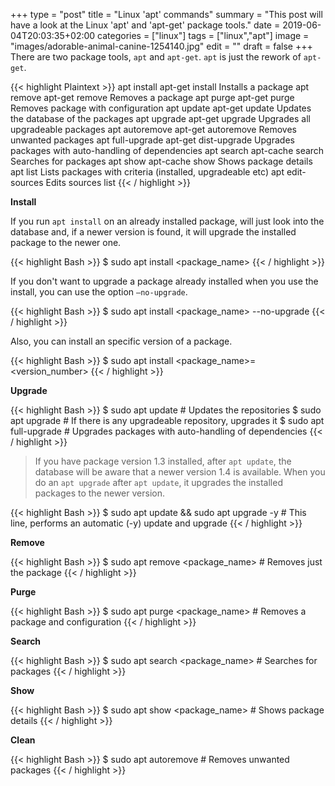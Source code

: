 +++
type = "post"
title = "Linux 'apt' commands"
summary = "This post will have a look at the Linux 'apt' and 'apt-get' package tools."
date = 2019-06-04T20:03:35+02:00
categories = ["linux"]
tags = ["linux","apt"]
image = "images/adorable-animal-canine-1254140.jpg"
edit = ""
draft = false
+++
There are two package tools, `apt` and `apt-get`. `apt` is just the rework of `apt-get`.

{{< highlight Plaintext >}}
apt install       apt-get install       Installs a package
apt remove        apt-get remove        Removes a package
apt purge         apt-get purge         Removes package with configuration
apt update        apt-get update        Updates the database of the packages
apt upgrade       apt-get upgrade       Upgrades all upgradeable packages
apt autoremove	  apt-get autoremove    Removes unwanted packages
apt full-upgrade  apt-get dist-upgrade  Upgrades packages with auto-handling of dependencies
apt search        apt-cache search      Searches for packages
apt show          apt-cache show        Shows package details
apt list                                Lists packages with criteria (installed, upgradeable etc)
apt edit-sources                        Edits sources list
{{< / highlight >}}

**Install**

If you run `apt install` on an already installed package, will just look into the database and,
if a newer version is found, it will upgrade the installed package to the newer one.

{{< highlight Bash >}}
$ sudo apt install <package_name>
{{< / highlight >}}

If you don't want to upgrade a package already installed when you use the install, you can use the option `–no-upgrade`.

{{< highlight Bash >}}
$ sudo apt install <package_name> --no-upgrade
{{< / highlight >}}

Also, you can install an specific version of a package.

{{< highlight Bash >}}
$ sudo apt install <package_name>=<version_number>
{{< / highlight >}}

**Upgrade**

{{< highlight Bash >}}
$ sudo apt update       # Updates the repositories
$ sudo apt upgrade      # If there is any upgradeable repository, upgrades it
$ sudo apt full-upgrade # Upgrades packages with auto-handling of dependencies
{{< / highlight >}}

> If you have package version 1.3 installed, after `apt update`, the database will be aware that a newer version 1.4 is available.
When you do an `apt upgrade` after `apt update`, it upgrades the installed packages to the newer version.

{{< highlight Bash >}}
$ sudo apt update && sudo apt upgrade -y # This line, performs an automatic (-y) update and upgrade
{{< / highlight >}}

**Remove**

{{< highlight Bash >}}
$ sudo apt remove <package_name> # Removes just the package
{{< / highlight >}}

**Purge**

{{< highlight Bash >}}
$ sudo apt purge <package_name> # Removes a package and configuration
{{< / highlight >}}

**Search**

{{< highlight Bash >}}
$ sudo apt search <package_name> # Searches for packages
{{< / highlight >}}

**Show**

{{< highlight Bash >}}
$ sudo apt show <package_name> # Shows package details
{{< / highlight >}}

**Clean**

{{< highlight Bash >}}
$ sudo apt autoremove # Removes unwanted packages
{{< / highlight >}}
